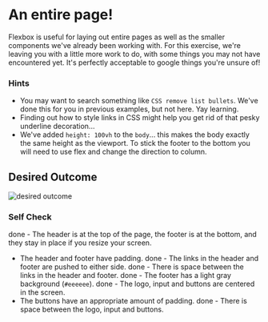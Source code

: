 # An entire page!

Flexbox is useful for laying out entire pages as well as the smaller components we've already been working with. For this exercise, we're leaving you with a little more work to do, with some things you may not have encountered yet. It's perfectly acceptable to google things you're unsure of!

### Hints
- You may want to search something like `CSS remove list bullets`.  We've done this for you in previous examples, but not here. Yay learning.
- Finding out how to style links in CSS might help you get rid of that pesky underline decoration...
- We've added `height: 100vh` to the `body`... this makes the body exactly the same height as the viewport. To stick the footer to the bottom you will need to use flex and change the direction to column.

## Desired Outcome
![desired outcome](./desired-outcome.png)

### Self Check

done - The header is at the top of the page, the footer is at the bottom, and they stay in place if you resize your screen.
- The header and footer have padding.
done - The links in the header and footer are pushed to either side.
done - There is space between the links in the header and footer.
done - The footer has a light gray background (`#eeeeee`).
done - The logo, input and buttons are centered in the screen.
- The buttons have an appropriate amount of padding.
done - There is space between the logo, input and buttons.
